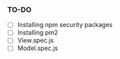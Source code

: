 ### TO-DO

- [ ] Installing npm security packages
- [ ] Installing pm2
- [ ] View.spec.js
- [ ] Model.spec.js
